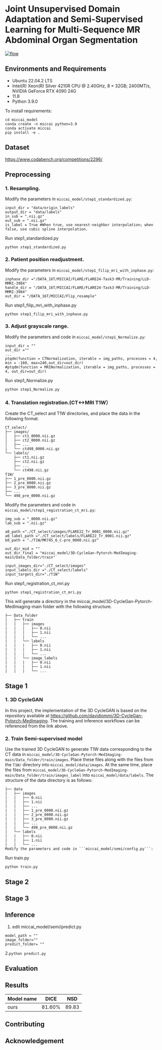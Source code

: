 # Joint Unsupervised Domain Adaptation and Semi-Supervised Learning for Multi-Sequence MR Abdominal Organ Segmentation
[![flow](https://github.com/Ho-Garfield/-FLARE2024_solution_he/blob/main/1.png)](flow)


## Environments and Requirements

- Ubuntu 22.04.2 LTS
- Intel(R) Xeon(R) Silver 4210R CPU @ 2.40GHz, 8 × 32GB; 2400MT/s, NVIDIA GeForce RTX 4090 24G
- 11.8
- Python 3.9.0

To install requirements:

```setup
cd miccai_model
conda create -n miccai python=3.9
conda activate miccai
pip install -e .
```



## Dataset

https://www.codabench.org/competitions/2296/

## Preprocessing
### 1. Resampling. 

Modify the parameters in ```miccai_model/step1_standardized.py```:
```
input_dir = "data/origin_labels"
output_dir = "data/labels"
in_sub = ".nii.gz"
out_sub = ".nii.gz"
is_label = True #When true, use nearest-neighbor interpolation; when false, use cubic spline interpolation.
```
Run step1_standardized.py
```
python step1_standardized.py
```

### 2. Patient position readjustment.
   
Modify the parameters in ```miccai_model/step1_filip_mri_with_inphase.py```:
```
inphase_dir ="/DATA_16T/MICCAI/FLARE/FLARE24-Task3-MR/Training/LLD-MMRI-3984"
handle_dir = "/DATA_16T/MICCAI/FLARE/FLARE24-Task3-MR/Training/LLD-MMRI-3984"
out_dir = "/DATA_16T/MICCAI/Flip_resample"
```
Run step1_filip_mri_with_inphase.py
```
python step1_filip_mri_with_inphase.py
```

### 3. Adjust grayscale range.

Modify the parameters and code in ```miccai_model/step1_Normalize.py```:
```
input_dir = ""
out_dir =""
...
ptqdm(function = CTNormalization, iterable = img_paths, processes = 4, min = -160, max=240,out_dir=out_dir)
#ptqdm(function = MRINormalization, iterable = img_paths, processes = 4, out_dir=out_dir)
```
Run step1_Normalize.py
```
python step1_Normalize.py
```
### 4. Translation registration.(CT<->MRI T1W）
Create the CT_select and T1W directories, and place the data in the following format.
```
CT_select/
├── images/
│   ├── ct1_0000.nii.gz
│   ├── ct2_0000.nii.gz
│   ├── ...
|   └── ct498_0000.nii.gz
└── labels/
    ├── ct1.nii.gz
    ├── ct2.nii.gz
    ├── ...
    └── ct498.nii.gz
T1W/
├── 1_pre_0000.nii.gz
├── 2_pre_0000.nii.gz
├── 3_pre_0000.nii.gz
├── ...
└── 498_pre_0000.nii.gz

```
Modify the parameters and code in ```miccai_model/step1_registration_ct_mri.py```:
```
img_sub = "_0000.nii.gz"
lab_sub = ".nii.gz"

a0_path ="./CT_select/images/FLARE22_Tr_0001_0000.nii.gz"
a0_label_path ="./CT_select/labels/FLARE22_Tr_0001.nii.gz"
b0_path = "./T1W/MR745_6_C-pre_0000.nii.gz"

out_dir_mid = ""
out_dir_final = "miccai_model/3D-CycleGan-Pytorch-MedImaging-main/Data_folder/train"

input_images_dir="./CT_select/images"
input_labels_dir ="./CT_select/labels"
input_targets_dir="./T1W"

```
Run step1_registration_ct_mri.py
```
python step1_registration_ct_mri.py
```
This will generate a directory in the miccai_model/3D-CycleGan-Pytorch-MedImaging-main folder with the following structure.
```
├── Data_folder                   
|   ├── train              
|   |   ├── images             
|   |   |   ├── 0.nii              
|   |   |   ├── 1.nii
|   |   |   └── ...                    
|   |   └── labels            
|   |   |   ├── 0.nii             
|   |   |   ├── 1.nii
|   |   |   └── ...
|   |   └── image_labels            
|   |   |   ├── 0.nii             
|   |   |   ├── 1.nii
|   |   |   └── ...

```
## Stage 1
### 1. 3D CycleGAN
In this project, the implementation of the 3D CycleGAN is based on the repository available at https://github.com/davidiommi/3D-CycleGan-Pytorch-MedImaging. The training and inference workflows can be referenced from the link above.
### 2. Train Semi-supervised model
Use the trained 3D CycleGAN to generate T1W data corresponding to the CT data in ```miccai_model/3D-CycleGan-Pytorch-MedImaging-main/Data_folder/train/images```. Place these files along with the files from the ```T1W/``` directory into ```miccai_model/data/images```. At the same time, place the files from ```miccai_model/3D-CycleGan-Pytorch-MedImaging-main/Data_folder/train/images_label``` into ```miccai_model/data/labels```. The structure of the data directory is as follows:
```
├── data                   
|   ├── images                          
|   |   ├── 0.nii              
|   |   ├── 1.nii
|   |   ├── ...
|   |   ├── 1_pre_0000.nii.gz
|   |   ├── 2_pre_0000.nii.gz
|   |   ├── 3_pre_0000.nii.gz
|   |   ├── ...
|   |   └── 498_pre_0000.nii.gz                 
|   └── labels            
|   |   ├── 0.nii             
|   |   ├── 1.nii
|   |   └── ...
Modify the parameters and code in ```miccai_model/semi/config.py```:

```
Run train.py
```
python train.py
```



## Stage 2

## Stage 3

## Inference

1. edit miccai_model/semi/predict.py
```
model_path = ""
image_folder=""
predict_folder= ""
```
2.```python predict.py```
## Evaluation

## Results

| Model name       |  DICE  |    NSD   |
| ---------------- | :----: | :------: |
|       ours       | 81.60% |  89.83   |


## Contributing


## Acknowledgement


